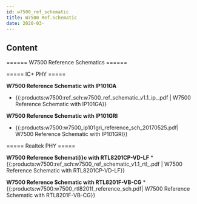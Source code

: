 ```yaml
---
id: w7500_ref_schematic
title: W7500 Ref.Schematic
date: 2020-03-
---
```



## Content
====== W7500 Reference Schematics ======


===== IC+ PHY =====

**W7500 Reference Schematic with IP101GA**
  * {{:products:w7500:ref_sch:w7500_ref_schematic_v1.1_ip_.pdf | W7500 Reference Schematic with IP101GA}}

**W7500 Reference Schematic with IP101GRI**
  * {{:products:w7500:w7500_ip101gri_reference_sch_20170525.pdf| W7500 Reference Schematic with IP101GRI}}

===== Realtek PHY =====

**W7500 Reference Schemati}}c with RTL8201CP-VD-LF**
  *{{:products:w7500:ref_sch:w7500_ref_schematic_v1.1_rtl_.pdf | W7500 Reference Schematic with RTL8201CP-VD-LF}}

**W7500 Reference Schematic with RTL8201F-VB-CG**
  *{{:products:w7500:w7500_rtl8201f_reference_sch.pdf| W7500 Reference Schematic with RTL8201F-VB-CG}}
